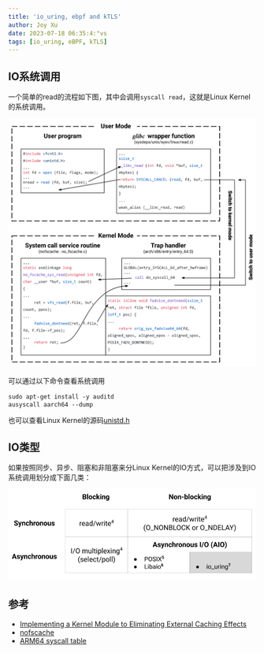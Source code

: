 ```yaml
---
title: 'io_uring, ebpf and kTLS'
author: Joy Xu
date: 2023-07-18 06:35:4:"vs
tags: [io_uring, eBPF, kTLS]
---
```


## IO系统调用

一个简单的read的流程如下图，其中会调用`syscall read`，这就是Linux Kernel的系统调用。

![IO 类别](/images/io_read.png)

可以通过以下命令查看系统调用

	sudo apt-get install -y auditd 
	ausyscall aarch64 --dump

也可以查看Linux Kernel的源码[unistd.h](https://git.kernel.org/pub/scm/linux/kernel/git/next/linux-next.git/tree/include/uapi/asm-generic/unistd.h)

## IO类型

如果按照同步、异步、阻塞和非阻塞来分Linux Kernel的IO方式，可以把涉及到IO系统调用划分成下面几类：

![IO 类别](/images/io_types.png)

## 参考

* [Implementing a Kernel Module to Eliminating External Caching Effects](https://cross.ucsc.edu/news/blog/mbwuconstruction_012020.html)
* [nofscache](https://ljishen.github.io/nofscache/)
* [ARM64 syscall table](https://blog.xhyeax.com/2022/04/28/arm64-syscall-table/)
